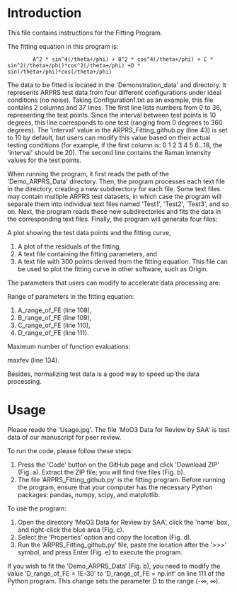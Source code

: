 # Introduction

This file contains instructions for the Fitting Program.

The fitting equation in this program is: 
            
            A^2 * sin^4(/theta+/phi) + B^2 * cos^4(/theta+/phi) + C * sin^2(/theta+/phi)*cos^2(/theta+/phi) +D * sin(/theta+/phi)*cos(/theta+/phi)

The data to be fitted is located in the 'Demonstration_data' and directory. It represents ARPRS test data from four different configurations under ideal conditions (no noise). Taking Configuration1.txt as an example, this file contains 2 columns and 37 lines. The first line lists numbers from 0 to 36, representing the test points. Since the interval between test points is 10 degrees, this line corresponds to one test (ranging from 0 degrees to 360 degrees). The 'interval' value in the ARPRS_Fitting_github.py (line 43) is set to 10 by default, but users can modify this value based on their actual testing conditions (for example, if the first column is: 0 1 2 3 4 5 6...18, the 'interval' should be 20). The second line contains the Raman intensity values for the test points.

When running the program, it first reads the path of the 'Demo_ARPRS_Data' directory. Then, the program processes each text file in the directory, creating a new subdirectory for each file. Some text files may contain multiple ARPRS test datasets, in which case the program will separate them into individual text files named 'Test1', 'Test2', 'Test3', and so on. Next, the program reads these new subdirectories and fits the data in the corresponding text files. Finally, the program will generate four files:

A plot showing the test data points and the fitting curve,
1. A plot of the residuals of the fitting,
2. A text file containing the fitting parameters, and
3. A text file with 300 points derived from the fitting equation. This file can be used to plot the fitting curve in other software, such as Origin.

The parameters that users can modify to accelerate data processing are:

Range of parameters in the fitting equation:

1. A_range_of_FE (line 108),
2. B_range_of_FE (line 109),
3. C_range_of_FE (line 110),
4. D_range_of_FE (line 111).

Maximum number of function evaluations:

maxfev        (line 134).   

Besides, normalizing test data is a good way to speed up the data processing.



# Usage                            

Please reade the 'Usage.jpg'. The file 'MoO3 Data for Review by SAA' is test data of our manuscript for peer review.

To run the code, please follow these steps:
1. Press the 'Code' button on the GitHub page and click 'Download ZIP' (Fig. a). Extract the ZIP file; you will find five files (Fig. b).
2. The file ‘ARPRS_Fitting_github.py’ is the fitting program. Before running the program, ensure that your computer has the necessary Python packages: pandas, numpy, scipy, and matplotlib.

To use the program:
1. Open the directory ‘MoO3 Data for Review by SAA’, click the 'name' box, and right-click the blue area (Fig. c).
2. Select the ‘Properties’ option and copy the location (Fig. d).
3. Run the ‘ARPRS_Fitting_github.py’ file, paste the location after the '>>>' symbol, and press Enter (Fig. e) to execute the program.

If you wish to fit the ‘Demo_ARPRS_Data’ (Fig. b), you need to modify the value ‘D_range_of_FE = 1E-30’ to ‘D_range_of_FE = np.inf’ on line 111 of the Python program. This change sets the parameter D to the range (-∞, ∞).





